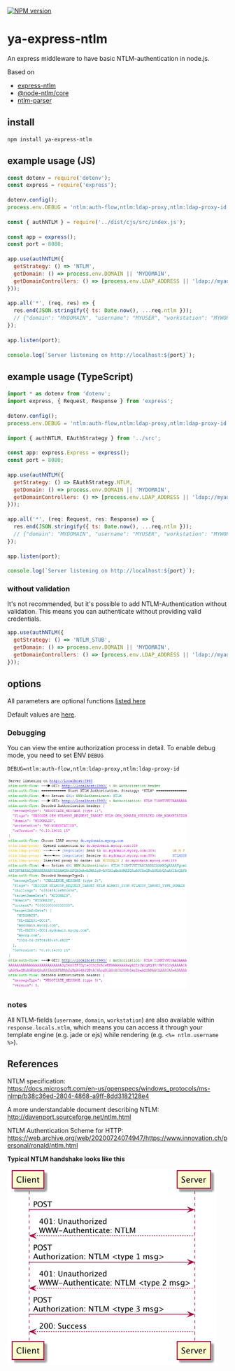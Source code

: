[![NPM version](https://img.shields.io/npm/v/ya-express-ntlm.svg?style=flat)](https://www.npmjs.com/package/ya-express-ntlm)

# ya-express-ntlm

An express middleware to have basic NTLM-authentication in node.js.


Based on 
- [express-ntlm](https://www.npmjs.com/package/express-ntlm)
- [@node-ntlm/core](https://www.npmjs.com/package/@node-ntlm/core)
- [ntlm-parser](https://www.npmjs.com/package/ntlm-parser)




## install

```shell
npm install ya-express-ntlm
```



## example usage (JS)

```js
const dotenv = require('dotenv');
const express = require('express');

dotenv.config();
process.env.DEBUG = 'ntlm:auth-flow,ntlm:ldap-proxy,ntlm:ldap-proxy-id';

const { authNTLM } = require('../dist/cjs/src/index.js');

const app = express();
const port = 8080;

app.use(authNTLM({
  getStrategy: () => 'NTLM',
  getDomain: () => process.env.DOMAIN || 'MYDOMAIN',
  getDomainControllers: () => [process.env.LDAP_ADDRESS || 'ldap://myad.example'],
}));

app.all('*', (req, res) => {
  res.end(JSON.stringify({ ts: Date.now(), ...req.ntlm }));
  // {"domain": "MYDOMAIN", "username": "MYUSER", "workstation": "MYWORKSTATION"}
});

app.listen(port);

console.log(`Server listening on http://localhost:${port}`);
```




## example usage (TypeScript)

```js
import * as dotenv from 'dotenv';
import express, { Request, Response } from 'express';

dotenv.config();
process.env.DEBUG = 'ntlm:auth-flow,ntlm:ldap-proxy,ntlm:ldap-proxy-id';

import { authNTLM, EAuthStrategy } from '../src';

const app: express.Express = express();
const port = 8080;

app.use(authNTLM({
  getStrategy: () => EAuthStrategy.NTLM,
  getDomain: () => process.env.DOMAIN || 'MYDOMAIN',
  getDomainControllers: () => [process.env.LDAP_ADDRESS || 'ldap://myad.example'],
}));

app.all('*', (req: Request, res: Response) => {
  res.end(JSON.stringify({ ts: Date.now(), ...req.ntlm }));
  // {"domain": "MYDOMAIN", "username": "MYUSER", "workstation": "MYWORKSTATION"}
});

app.listen(port);

console.log(`Server listening on http://localhost:${port}`);
```




### without validation

It's not recommended, but it's possible to add NTLM-Authentication without 
validation. This means you can authenticate without providing valid credentials.

```js
app.use(authNTLM({
  getStrategy: () => 'NTLM_STUB',
  getDomain: () => process.env.DOMAIN || 'MYDOMAIN',
  getDomainControllers: () => [process.env.LDAP_ADDRESS || 'ldap://myad.example'],
}));
```



## options

All parameters are optional functions [listed here](https://github.com/Bazilio-san/ya-express-ntlm/blob/master/src/interfaces.ts#L40)     


Default values are [here](https://github.com/Bazilio-san/ya-express-ntlm/blob/master/src/prepare-options.ts#L7).




### Debugging

You can view the entire authorization process in detail.
To enable debug mode, you need to set ENV `DEBUG`

```shell
DEBUG=ntlm:auth-flow,ntlm:ldap-proxy,ntlm:ldap-proxy-id
```

<img src="debug.png" alt="debug" style="zoom: 67%;" />



### notes

All NTLM-fields (`username`, `domain`, `workstation`) are also available within
`response.locals.ntlm`, which means you can access it through your template 
engine (e.g. jade or ejs) while rendering (e.g. `<%= ntlm.username %>`).




## References

NTLM specification:  
https://docs.microsoft.com/en-us/openspecs/windows_protocols/ms-nlmp/b38c36ed-2804-4868-a9ff-8dd3182128e4

A more understandable document describing NTLM:  
http://davenport.sourceforge.net/ntlm.html

NTLM Authentication Scheme for HTTP:  
https://web.archive.org/web/20200724074947/https://www.innovation.ch/personal/ronald/ntlm.html



**Typical NTLM handshake looks like this**

<img src="NTLM-Authorisation.png" alt="NTLM-Authorisation" style="zoom: 67%;" />
